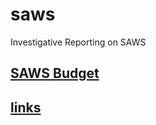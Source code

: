 # saws
Investigative Reporting on SAWS

## [SAWS Budget](docs/sheridan_press_2023-07-05a.pdf)
## [links](links.md)
